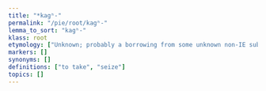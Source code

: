 ```yaml
---
title: "*kagʰ-"
permalink: "/pie/root/kagʰ-"
lemma_to_sort: "kagʰ-"
klass: root
etymology: ["Unknown; probably a borrowing from some unknown non-IE substrate language."]
markers: []
synonyms: []
definitions: ["to take", "seize"]
topics: []
---
```

